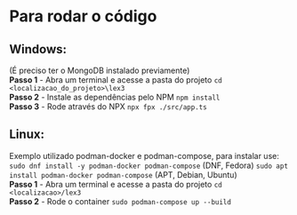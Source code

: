 # Para rodar o código

## Windows:
(É preciso ter o MongoDB instalado previamente)
<br>
**Passo 1** - Abra um terminal e acesse a pasta do projeto
    `cd <localizacao_do_projeto>\lex3`
<br>
**Passo 2** - Instale as dependências pelo NPM
    `npm install`
<br>
**Passo 3** - Rode através do NPX
    `npx fpx ./src/app.ts`
     
## Linux:
 Exemplo utilizado podman-docker e podman-compose, para instalar use:
    `sudo dnf install -y podman-docker podman-compose` (DNF, Fedora)
    `sudo apt install podman-docker podman-compose` (APT, Debian, Ubuntu)
<br>
**Passo 1** - Abra um terminal e acesse a pasta do projeto
    `cd <localizacao>/lex3`
<br>
**Passo 2** - Rode o container
    `sudo podman-compose up --build`
